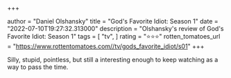 +++

author = "Daniel Olshansky"
title = "God's Favorite Idiot: Season 1"
date = "2022-07-10T19:27:32.313000"
description = "Olshansky's review of God's Favorite Idiot: Season 1"
tags = [
    "tv",
]
rating = "⭐⭐⭐"
rotten_tomatoes_url = "https://www.rottentomatoes.com//tv/gods_favorite_idiot/s01"
+++

Silly, stupid, pointless, but still a interesting enough to keep watching as a way to pass the time.

